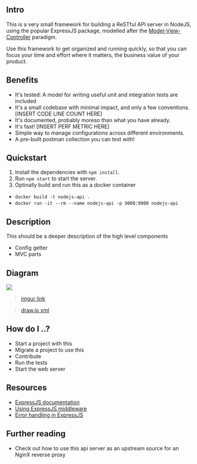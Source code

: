 ## Intro

This is a very small framework for building a ReSTful API server in NodeJS, using the popular ExpressJS package, modelled after the [Model-View-Controller](https://en.wikipedia.org/wiki/Model–view–controller) paradigm.

Use this framework to get organized and running quickly, so that you can focus your time and effort where it matters, the business value of your product.

## Benefits

- It's tested: A model for writing useful unit and integration tests are included
- It's a small codebase with minimal impact, and only a few conventions. [INSERT CODE LINE COUNT HERE]
- It's documented, probably moreso than what you have already.
- It's fast! [INSERT PERF METRIC HERE]
- Simple way to manage configurations across different environments.
- A pre-built postman collection you can test with!

## Quickstart

1. Install the dependencies with `npm install`.
2. Run `npm start` to start the server.
3. Optinally build and run this as a docker container
- `docker build -t nodejs-api .`
- `docker run -it --rm --name nodejs-api -p 9000:9000 nodejs-api`

## Description

This should be a deeper description of the high level components
- Config getter
- MVC parts

## Diagram

![](http://i.imgur.com/ZORthDF.png)

> [imgur link](http://imgur.com/a/IWxuU)

> [draw.io xml](https://github.com/ElephantVentures/patterns/wiki/Draw.io-xml-for-nodejs-api-server-pattern-diagram)

## How do I ..?

- Start a project with this
- Migrate a project to use this
- Contribute
- Run the tests
- Start the web server

## Resources

- [ExpressJS documentation](https://expressjs.com/)
- [Using ExpressJS middleware](https://expressjs.com/en/guide/using-middleware.html)
- [Error handling in ExpressJS](https://expressjs.com/en/guide/error-handling.html)

## Further reading

- Check out how to use this api server as an upstream source for an NginX reverse proxy

